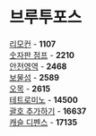 # 브루투포스
[리모컨](https://github.com/wayandway/algorithms-cpp/blob/master/BOJ/Bruteforcing/1107.cpp) - **1107** <br>
[숫자판 점프](https://github.com/wayandway/algorithms-cpp/blob/master/BOJ/Bruteforcing/2210.cpp) - **2210** <br>
[안전영역](https://github.com/wayandway/algorithms-cpp/blob/master/BOJ/Bruteforcing/2468.cpp) - **2468** <br>
[보물섬](https://github.com/wayandway/algorithms-cpp/blob/master/BOJ/Bruteforcing/2589.cpp) - **2589** <br>
[오목](https://github.com/wayandway/algorithms-cpp/blob/master/BOJ/Bruteforcing/2615.cpp) - **2615** <br>
[테트로미노](https://github.com/wayandway/algorithms-cpp/blob/master/BOJ/Bruteforcing/14500.cpp) - **14500** <br>
[괄호 추가하기](https://github.com/wayandway/algorithms-cpp/blob/master/BOJ/Bruteforcing/16637.cpp) - **16637** <br>
[캐슬 디펜스](https://github.com/wayandway/algorithms-cpp/blob/master/BOJ/Bruteforcing/17135.cpp) - **17135** <br>